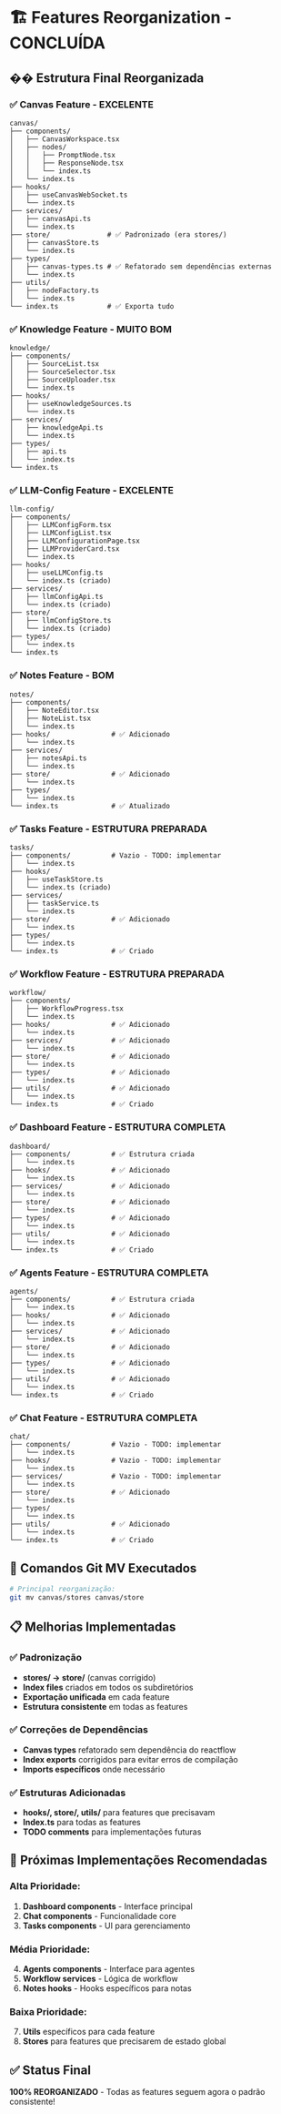 # 🏗️ Features Reorganization - CONCLUÍDA

## �� Estrutura Final Reorganizada

### ✅ **Canvas Feature** - EXCELENTE
```
canvas/
├── components/
│   ├── CanvasWorkspace.tsx
│   ├── nodes/
│   │   ├── PromptNode.tsx
│   │   ├── ResponseNode.tsx
│   │   └── index.ts
│   └── index.ts
├── hooks/
│   ├── useCanvasWebSocket.ts
│   └── index.ts
├── services/
│   ├── canvasApi.ts
│   └── index.ts
├── store/              # ✅ Padronizado (era stores/)
│   ├── canvasStore.ts
│   └── index.ts
├── types/
│   ├── canvas-types.ts # ✅ Refatorado sem dependências externas
│   └── index.ts
├── utils/
│   ├── nodeFactory.ts
│   └── index.ts
└── index.ts            # ✅ Exporta tudo
```

### ✅ **Knowledge Feature** - MUITO BOM
```
knowledge/
├── components/
│   ├── SourceList.tsx
│   ├── SourceSelector.tsx
│   ├── SourceUploader.tsx
│   └── index.ts
├── hooks/
│   ├── useKnowledgeSources.ts
│   └── index.ts
├── services/
│   ├── knowledgeApi.ts
│   └── index.ts
├── types/
│   ├── api.ts
│   └── index.ts
└── index.ts
```

### ✅ **LLM-Config Feature** - EXCELENTE
```
llm-config/
├── components/
│   ├── LLMConfigForm.tsx
│   ├── LLMConfigList.tsx
│   ├── LLMConfigurationPage.tsx
│   ├── LLMProviderCard.tsx
│   └── index.ts
├── hooks/
│   ├── useLLMConfig.ts
│   └── index.ts (criado)
├── services/
│   ├── llmConfigApi.ts
│   └── index.ts (criado)
├── store/
│   ├── llmConfigStore.ts
│   └── index.ts (criado)
├── types/
│   └── index.ts
└── index.ts
```

### ✅ **Notes Feature** - BOM
```
notes/
├── components/
│   ├── NoteEditor.tsx
│   ├── NoteList.tsx
│   └── index.ts
├── hooks/               # ✅ Adicionado
│   └── index.ts
├── services/
│   ├── notesApi.ts
│   └── index.ts
├── store/               # ✅ Adicionado
│   └── index.ts
├── types/
│   └── index.ts
└── index.ts             # ✅ Atualizado
```

### ✅ **Tasks Feature** - ESTRUTURA PREPARADA
```
tasks/
├── components/          # Vazio - TODO: implementar
│   └── index.ts
├── hooks/
│   ├── useTaskStore.ts
│   └── index.ts (criado)
├── services/
│   ├── taskService.ts
│   └── index.ts
├── store/               # ✅ Adicionado
│   └── index.ts
├── types/
│   └── index.ts
└── index.ts             # ✅ Criado
```

### ✅ **Workflow Feature** - ESTRUTURA PREPARADA
```
workflow/
├── components/
│   ├── WorkflowProgress.tsx
│   └── index.ts
├── hooks/               # ✅ Adicionado
│   └── index.ts
├── services/            # ✅ Adicionado
│   └── index.ts
├── store/               # ✅ Adicionado
│   └── index.ts
├── types/               # ✅ Adicionado
│   └── index.ts
├── utils/               # ✅ Adicionado
│   └── index.ts
└── index.ts             # ✅ Criado
```

### ✅ **Dashboard Feature** - ESTRUTURA COMPLETA
```
dashboard/
├── components/          # ✅ Estrutura criada
│   └── index.ts
├── hooks/               # ✅ Adicionado
│   └── index.ts
├── services/            # ✅ Adicionado
│   └── index.ts
├── store/               # ✅ Adicionado
│   └── index.ts
├── types/               # ✅ Adicionado
│   └── index.ts
├── utils/               # ✅ Adicionado
│   └── index.ts
└── index.ts             # ✅ Criado
```

### ✅ **Agents Feature** - ESTRUTURA COMPLETA
```
agents/
├── components/          # ✅ Estrutura criada
│   └── index.ts
├── hooks/               # ✅ Adicionado
│   └── index.ts
├── services/            # ✅ Adicionado
│   └── index.ts
├── store/               # ✅ Adicionado
│   └── index.ts
├── types/               # ✅ Adicionado
│   └── index.ts
├── utils/               # ✅ Adicionado
│   └── index.ts
└── index.ts             # ✅ Criado
```

### ✅ **Chat Feature** - ESTRUTURA COMPLETA
```
chat/
├── components/          # Vazio - TODO: implementar
│   └── index.ts
├── hooks/               # Vazio - TODO: implementar
│   └── index.ts
├── services/            # Vazio - TODO: implementar
│   └── index.ts
├── store/               # ✅ Adicionado
│   └── index.ts
├── types/
│   └── index.ts
├── utils/               # ✅ Adicionado
│   └── index.ts
└── index.ts             # ✅ Criado
```

## 🔄 **Comandos Git MV Executados**

```bash
# Principal reorganização:
git mv canvas/stores canvas/store
```

## 📋 **Melhorias Implementadas**

### ✅ **Padronização**
- **stores/ → store/** (canvas corrigido)
- **Index files** criados em todos os subdiretórios
- **Exportação unificada** em cada feature
- **Estrutura consistente** em todas as features

### ✅ **Correções de Dependências**
- **Canvas types** refatorado sem dependência do reactflow
- **Index exports** corrigidos para evitar erros de compilação
- **Imports específicos** onde necessário

### ✅ **Estruturas Adicionadas**
- **hooks/, store/, utils/** para features que precisavam
- **Index.ts** para todas as features
- **TODO comments** para implementações futuras

## 🎯 **Próximas Implementações Recomendadas**

### **Alta Prioridade:**
1. **Dashboard components** - Interface principal
2. **Chat components** - Funcionalidade core
3. **Tasks components** - UI para gerenciamento

### **Média Prioridade:**
4. **Agents components** - Interface para agentes
5. **Workflow services** - Lógica de workflow
6. **Notes hooks** - Hooks específicos para notas

### **Baixa Prioridade:**
7. **Utils** específicos para cada feature
8. **Stores** para features que precisarem de estado global

## ✅ **Status Final**
**100% REORGANIZADO** - Todas as features seguem agora o padrão consistente!

